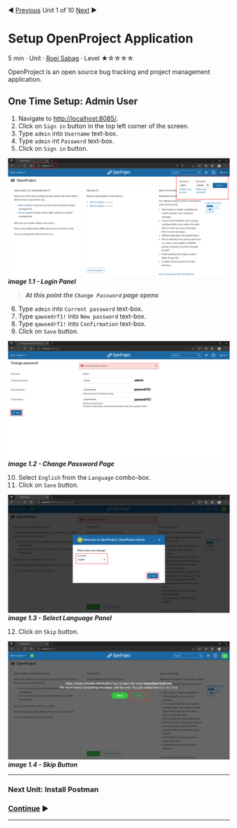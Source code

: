:arrow_backward: [Previous](./00.Module.md) Unit 1 of 10 [Next]() :arrow_forward:

# Setup OpenProject Application
5 min · Unit · [Roei Sabag](https://www.linkedin.com/in/roei-sabag-247aa18/) · Level ★☆☆☆☆

OpenProject is an open source bug tracking and project management application.

## One Time Setup: Admin User
1. Navigate to [http://localhost:8085/](http://localhost:8085/).
2. Click on `Sign in` button in the top left corner of the screen.
3. Type `admin` into `Username` text-box.
4. Type `admin` int `Password` text-box.
5. Click on `Sign in` button.  

![image 1.1 - Login Panel](./Images/m01u01_1.png)  
_**image 1.1 - Login Panel**_  

> _**At this point the `Change Password` page opens**_  

6. Type `admin` into `Current password` text-box.
7. Type `qawsedrf1!` into `New password` text-box.
8. Type `qawsedrf1!` into `Confirmation` text-box.
9. Click on `Save` button.  

![image 1.2 - Change Password Page](./Images/m01u01_2.png)  
_**image 1.2 - Change Password Page**_  

10. Select `English` from the `Language` combo-box.
11. Click on `Save` button.

![image 1.3 - Select Language Panel](./Images/m01u01_3.png)  
_**image 1.3 - Select Language Panel**_   

12. Click on `Skip` button.  

![image 1.4 - Skip Button](./Images/m01u01_4.png)  
_**image 1.4 - Skip Button**_   

---
### Next Unit: Install Postman
### [Continue](./03.InstallPostman.md) :arrow_forward:
---